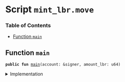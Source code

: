 
<a name="SCRIPT"></a>

# Script `mint_lbr.move`

### Table of Contents

-  [Function `main`](#SCRIPT_main)



<a name="SCRIPT_main"></a>

## Function `main`



<pre><code><b>public</b> <b>fun</b> <a href="#SCRIPT_main">main</a>(account: &signer, amount_lbr: u64)
</code></pre>



<details>
<summary>Implementation</summary>


<pre><code><b>fun</b> <a href="#SCRIPT_main">main</a>(account: &signer, amount_lbr: u64) {
    <b>let</b> sender = <a href="../../modules/doc/Signer.md#0x0_Signer_address_of">Signer::address_of</a>(account);
    <b>let</b> coin1_balance = <a href="../../modules/doc/LibraAccount.md#0x0_LibraAccount_balance">LibraAccount::balance</a>&lt;<a href="../../modules/doc/Coin1.md#0x0_Coin1">Coin1</a>&gt;(sender);
    <b>let</b> coin2_balance = <a href="../../modules/doc/LibraAccount.md#0x0_LibraAccount_balance">LibraAccount::balance</a>&lt;<a href="../../modules/doc/Coin2.md#0x0_Coin2">Coin2</a>&gt;(sender);
    <b>let</b> withdraw_cap = <a href="../../modules/doc/LibraAccount.md#0x0_LibraAccount_extract_withdraw_capability">LibraAccount::extract_withdraw_capability</a>(account);
    <b>let</b> coin1 = <a href="../../modules/doc/LibraAccount.md#0x0_LibraAccount_withdraw_from">LibraAccount::withdraw_from</a>&lt;<a href="../../modules/doc/Coin1.md#0x0_Coin1">Coin1</a>&gt;(&withdraw_cap, coin1_balance);
    <b>let</b> coin2 = <a href="../../modules/doc/LibraAccount.md#0x0_LibraAccount_withdraw_from">LibraAccount::withdraw_from</a>&lt;<a href="../../modules/doc/Coin2.md#0x0_Coin2">Coin2</a>&gt;(&withdraw_cap, coin2_balance);
    <a href="../../modules/doc/LibraAccount.md#0x0_LibraAccount_restore_withdraw_capability">LibraAccount::restore_withdraw_capability</a>(withdraw_cap);
    <b>let</b> (lbr, coin1, coin2) = <a href="../../modules/doc/LBR.md#0x0_LBR_create">LBR::create</a>(amount_lbr, coin1, coin2);
    <a href="../../modules/doc/LibraAccount.md#0x0_LibraAccount_deposit_to">LibraAccount::deposit_to</a>(account, lbr);
    <a href="../../modules/doc/LibraAccount.md#0x0_LibraAccount_deposit_to">LibraAccount::deposit_to</a>(account, coin1);
    <a href="../../modules/doc/LibraAccount.md#0x0_LibraAccount_deposit_to">LibraAccount::deposit_to</a>(account, coin2);
}
</code></pre>



</details>
